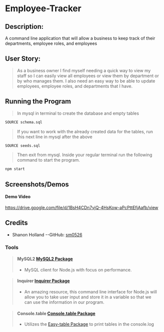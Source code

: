 # Employee-Tracker

## Description:

A command line application that will allow a business to keep track of their departments, employee roles, and employees

## User Story:

>As a business owner I find myself needing a quick way to view my staff so I can easily view all employees or view them by department or by who manages them. I also need an easy way to be able to update employees, employee roles, and departments that I have.

## Running the Program

> In mysql in terminal to create the database and empty tables

```bash
SOURCE schema.sql
```
>If you want to work with the already created data for the tables, run this next line in mysql after the above

```bash
SOURCE seeds.sql
```
>Then exit from mysql. Inside your regular terminal run the following command to start the program.

```bash
npm start
```

## Screenshots/Demos

#### Demo Video

https://drive.google.com/file/d/1BsH4CDn7vjQ-4HsKow-aPcPttEfjAafb/view

## Credits

* Shanon Holland --GitHub: [sm0526](https://github.com/sm0526)

### Tools

> #### MySQL2 [MySQL2 Package](https://www.npmjs.com/package/mysql2/v/2.1.0)
>
> - MySQL client for Node.js with focus on performance.

> #### Inquirer [Inquirer Package](https://www.npmjs.com/package/inquirer/v/8.2.4)
>
> - An amazing resource, this command line interface for Node.js will allow you to take user input and store it in a variable so that we can use the information in our program.

> #### Console.table [Console.table Package](https://www.npmjs.com/package/console.table/v/0.10.0)
>
> - Utilizes the [Easy-table Package](https://www.npmjs.com/package/easy-table) to print tables in the console.log
